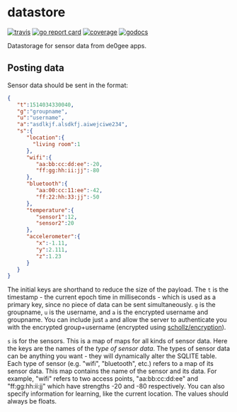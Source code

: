 # datastore

[![travis](https://travis-ci.org/de0gee/datastore.svg?branch=master)](https://travis-ci.org/de0gee/datastore) 
[![go report card](https://goreportcard.com/badge/github.com/de0gee/datastore)](https://goreportcard.com/report/github.com/de0gee/datastore) 
[![coverage](https://img.shields.io/badge/coverage-94%25-brightgreen.svg)](https://gocover.io/github.com/de0gee/datastore)
[![godocs](https://godoc.org/github.com/de0gee/datastore?status.svg)](https://godoc.org/github.com/de0gee/datastore) 

Datastorage for sensor data from de0gee apps.

## Posting data

Sensor data should be sent in the format:

```json
{
   "t":1514034330040,
   "g":"groupname",
   "u":"username",
   "a":"asdlkjf.alsdkfj.aiwejciwe234",
   "s":{
      "location":{
        "living room":1
      },
      "wifi":{
         "aa:bb:cc:dd:ee":-20,
         "ff:gg:hh:ii:jj":-80
      },
      "bluetooth":{
         "aa:00:cc:11:ee":-42,
         "ff:22:hh:33:jj":-50        
      },
      "temperature":{
         "sensor1":12,
         "sensor2":20       
      },
      "accelerometer":{
         "x":-1.11,
         "y":2.111,
         "z":1.23   
      }      
   }
}
```

The initial keys are shorthand to reduce the size of the payload. The `t` is the timestamp - the current epoch time in milliseconds - which is used as a primary key, since no piece of data can be sent simultaneously. `g` is the groupname, `u` is the username, and `a` is the encrypted username and groupname. You can include just `a` and allow the server to authenticate you with the encrypted group+username (encrypted using [schollz/encryption](https://github.com/schollz/encryption)).

`s` is for the sensors. This is a map of maps for all kinds of sensor data. Here the keys are the names of the *type of sensor data*. The types of sensor data can be anything you want - they will dynamically alter the SQLITE table. Each type of sensor (e.g. "wifi", "bluetooth", etc.) refers to a map of its sensor data. This map contains the name of the sensor and its data. For example, "wifi" refers to two access points, "aa:bb:cc:dd:ee" and "ff:gg:hh:ii:jj" which have strengths -20 and -80 respectively. You can also specify information for learning, like the current location. The values should always be floats.